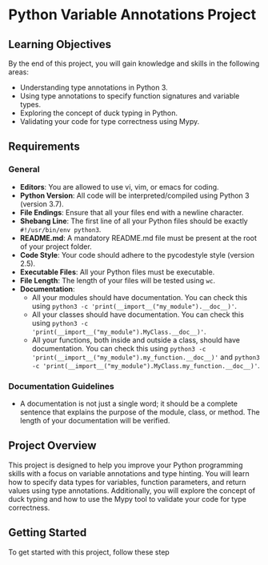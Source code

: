 # Python Variable Annotations Project

## Learning Objectives

By the end of this project, you will gain knowledge and skills in the following areas:

- Understanding type annotations in Python 3.
- Using type annotations to specify function signatures and variable types.
- Exploring the concept of duck typing in Python.
- Validating your code for type correctness using Mypy.

## Requirements

### General

- **Editors**: You are allowed to use vi, vim, or emacs for coding.
- **Python Version**: All code will be interpreted/compiled using Python 3 (version 3.7).
- **File Endings**: Ensure that all your files end with a newline character.
- **Shebang Line**: The first line of all your Python files should be exactly `#!/usr/bin/env python3`.
- **README.md**: A mandatory README.md file must be present at the root of your project folder.
- **Code Style**: Your code should adhere to the pycodestyle style (version 2.5).
- **Executable Files**: All your Python files must be executable.
- **File Length**: The length of your files will be tested using `wc`.
- **Documentation**: 
  - All your modules should have documentation. You can check this using `python3 -c 'print(__import__("my_module").__doc__)'`.
  - All your classes should have documentation. You can check this using `python3 -c 'print(__import__("my_module").MyClass.__doc__)'`.
  - All your functions, both inside and outside a class, should have documentation. You can check this using `python3 -c 'print(__import__("my_module").my_function.__doc__)'` and `python3 -c 'print(__import__("my_module").MyClass.my_function.__doc__)'`.

### Documentation Guidelines

- A documentation is not just a single word; it should be a complete sentence that explains the purpose of the module, class, or method. The length of your documentation will be verified.

## Project Overview

This project is designed to help you improve your Python programming skills with a focus on variable annotations and type hinting. You will learn how to specify data types for variables, function parameters, and return values using type annotations. Additionally, you will explore the concept of duck typing and how to use the Mypy tool to validate your code for type correctness.

## Getting Started

To get started with this project, follow these step